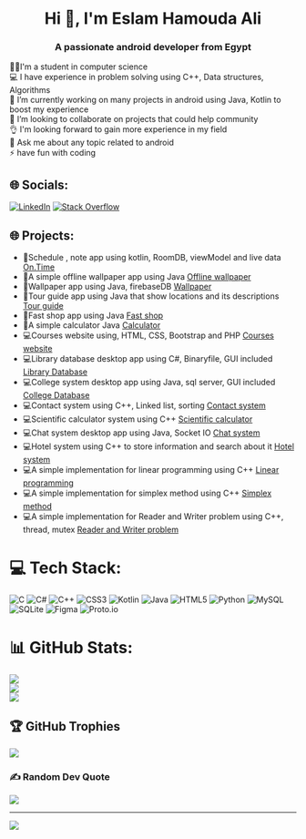 <h1 align="center">Hi 👋, I'm Eslam Hamouda Ali</h1>
<h3 align="center">A passionate android developer from Egypt</h3>
👨‍💻I'm a student in computer science<br>💻 I have experience in problem solving using C++, Data structures, Algorithms<br>🔭 I’m currently working on many projects in android using Java, Kotlin to boost my experience<br>👯 I’m looking to collaborate on projects that could help community<br>👌 I'm looking forward to gain more experience in my field<br>💬 Ask me about any topic related to android<br>⚡ have fun with coding


## 🌐 Socials:
[![LinkedIn](https://img.shields.io/badge/LinkedIn-%230077B5.svg?logo=linkedin&logoColor=white)](https://linkedin.com/in/eslam-hamouda-ali-36b1061b2) [![Stack Overflow](https://img.shields.io/badge/-Stackoverflow-FE7A16?logo=stack-overflow&logoColor=white)](https://stackoverflow.com/users/14474840) 

## 🌐 Projects:
- 📱Schedule , note app using kotlin, RoomDB, viewModel and live data [On.Time](https://github.com/EslamHamouda/On.Time-App)
- 📱A simple offline wallpaper app using Java [Offline wallpaper](https://github.com/EslamHamouda/Offline-wallpaper)
- 📱Wallpaper app using Java, firebaseDB [Wallpaper](https://github.com/EslamHamouda/Wallpaper-app-with-firebase-database)
- 📱Tour guide app using Java that show locations and its descriptions [Tour guide](https://github.com/EslamHamouda/Tour-guide-app)
- 📱Fast shop app using Java [Fast shop](https://github.com/EslamHamouda/Fast-shop)
- 📱A simple calculator Java [Calculator](https://github.com/EslamHamouda/Calculator-Java-)
- 💻Courses website using, HTML, CSS, Bootstrap and PHP [Courses website](https://github.com/EslamHamouda/Courses-website)
- 💻Library database desktop app using C#, Binaryfile, GUI included [Library Database](https://github.com/EslamHamouda/Library-Database-using-binary-file)
- 💻College system desktop app using Java, sql server, GUI included [College Database](https://github.com/EslamHamouda/College-Management-System)
- 💻Contact system using C++, Linked list, sorting [Contact system](https://github.com/EslamHamouda/Contact-system-with-linked-list-and-sort)
- 💻Scientific calculator system using C++ [Scientific calculator](https://github.com/EslamHamouda/Full-scientific-calculator-c-)
- 💻Chat system desktop app using Java, Socket IO [Chat system](https://github.com/EslamHamouda/Chat-socket-gui)
- 💻Hotel system using C++ to store information and search about it [Hotel system](https://github.com/EslamHamouda/Hotel-System)
- 💻A simple implementation for linear programming using C++ [Linear programming](https://github.com/EslamHamouda/Linear-programming)
- 💻A simple implementation for simplex method using C++ [Simplex method](https://github.com/EslamHamouda/Simplex-method)
- 💻A simple implementation for Reader and Writer problem using C++, thread, mutex [Reader and Writer problem](https://github.com/EslamHamouda/Reader-and-writer-problem)

# 💻 Tech Stack:
![C](https://img.shields.io/badge/c-%2300599C.svg?style=flat&logo=c&logoColor=white) ![C#](https://img.shields.io/badge/c%23-%23239120.svg?style=flat&logo=c-sharp&logoColor=white) ![C++](https://img.shields.io/badge/c++-%2300599C.svg?style=flat&logo=c%2B%2B&logoColor=white) ![CSS3](https://img.shields.io/badge/css3-%231572B6.svg?style=flat&logo=css3&logoColor=white) ![Kotlin](https://img.shields.io/badge/kotlin-%230095D5.svg?style=flat&logo=kotlin&logoColor=white) ![Java](https://img.shields.io/badge/java-%23ED8B00.svg?style=flat&logo=java&logoColor=white) ![HTML5](https://img.shields.io/badge/html5-%23E34F26.svg?style=flat&logo=html5&logoColor=white) ![Python](https://img.shields.io/badge/python-3670A0?style=flat&logo=python&logoColor=ffdd54) ![MySQL](https://img.shields.io/badge/mysql-%2300f.svg?style=flat&logo=mysql&logoColor=white) ![SQLite](https://img.shields.io/badge/sqlite-%2307405e.svg?style=flat&logo=sqlite&logoColor=white) 	![Figma](https://img.shields.io/badge/figma-%23F24E1E.svg?style=flat&logo=figma&logoColor=white) ![Proto.io](https://img.shields.io/badge/Proto.io-161637?style=flat&logo=proto.io&logoColor=00e5ff)
# 📊 GitHub Stats:
![](https://github-readme-stats.vercel.app/api?username=eslamhamouda&theme=default&hide_border=false&include_all_commits=true&count_private=true)<br/>
![](https://github-readme-streak-stats.herokuapp.com/?user=eslamhamouda&theme=default&hide_border=false)<br/>
![](https://github-readme-stats.vercel.app/api/top-langs/?username=eslamhamouda&theme=default&hide_border=false&include_all_commits=true&count_private=true&layout=compact)

## 🏆 GitHub Trophies
![](https://github-profile-trophy.vercel.app/?username=eslamhamouda&theme=flat&no-frame=false&no-bg=true&margin-w=4)

### ✍️ Random Dev Quote
![](https://quotes-github-readme.vercel.app/api?type=vetical&theme=light)

---
[![](https://visitcount.itsvg.in/api?id=eslamhamouda&icon=2&color=1)](https://visitcount.itsvg.in)
